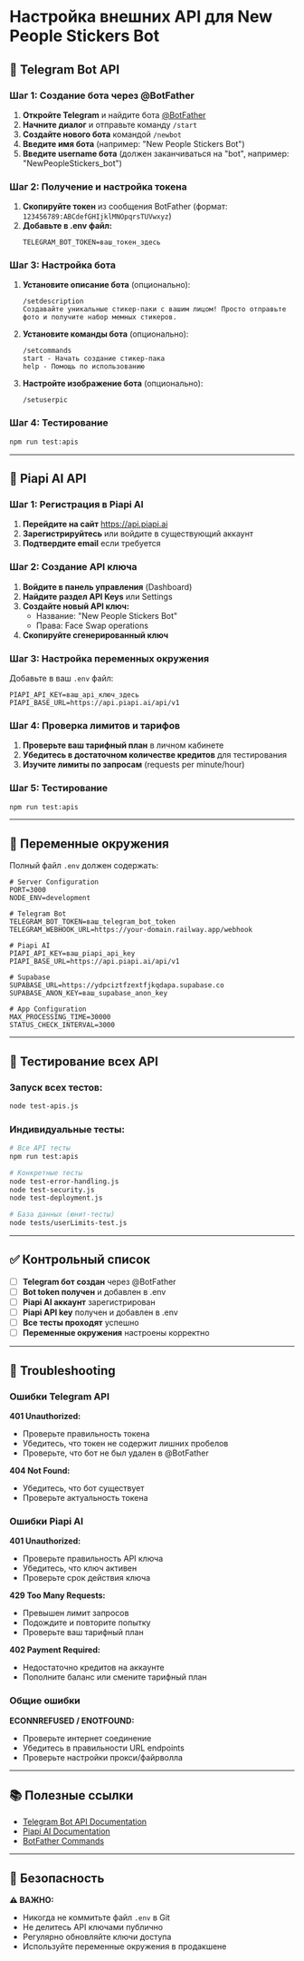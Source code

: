 # Настройка внешних API для New People Stickers Bot

## 🤖 Telegram Bot API

### Шаг 1: Создание бота через @BotFather

1. **Откройте Telegram** и найдите бота [@BotFather](https://t.me/botfather)
2. **Начните диалог** и отправьте команду `/start`
3. **Создайте нового бота** командой `/newbot`
4. **Введите имя бота** (например: "New People Stickers Bot")
5. **Введите username бота** (должен заканчиваться на "bot", например: "NewPeopleStickers_bot")

### Шаг 2: Получение и настройка токена

1. **Скопируйте токен** из сообщения BotFather (формат: `123456789:ABCdefGHIjklMNOpqrsTUVwxyz`)
2. **Добавьте в .env файл:**
   ```env
   TELEGRAM_BOT_TOKEN=ваш_токен_здесь
   ```

### Шаг 3: Настройка бота

1. **Установите описание бота** (опционально):
   ```
   /setdescription
   Создавайте уникальные стикер-паки с вашим лицом! Просто отправьте фото и получите набор мемных стикеров.
   ```

2. **Установите команды бота** (опционально):
   ```
   /setcommands
   start - Начать создание стикер-пака
   help - Помощь по использованию
   ```

3. **Настройте изображение бота** (опционально):
   ```
   /setuserpic
   ```

### Шаг 4: Тестирование

```bash
npm run test:apis
```

---

## 🎨 Piapi AI API

### Шаг 1: Регистрация в Piapi AI

1. **Перейдите на сайт** https://api.piapi.ai
2. **Зарегистрируйтесь** или войдите в существующий аккаунт
3. **Подтвердите email** если требуется

### Шаг 2: Создание API ключа

1. **Войдите в панель управления** (Dashboard)
2. **Найдите раздел API Keys** или Settings
3. **Создайте новый API ключ:**
   - Название: "New People Stickers Bot"
   - Права: Face Swap operations
4. **Скопируйте сгенерированный ключ**

### Шаг 3: Настройка переменных окружения

Добавьте в ваш `.env` файл:

```env
PIAPI_API_KEY=ваш_api_ключ_здесь
PIAPI_BASE_URL=https://api.piapi.ai/api/v1
```

### Шаг 4: Проверка лимитов и тарифов

1. **Проверьте ваш тарифный план** в личном кабинете
2. **Убедитесь в достаточном количестве кредитов** для тестирования
3. **Изучите лимиты по запросам** (requests per minute/hour)

### Шаг 5: Тестирование

```bash
npm run test:apis
```

---

## 🔧 Переменные окружения

Полный файл `.env` должен содержать:

```env
# Server Configuration
PORT=3000
NODE_ENV=development

# Telegram Bot
TELEGRAM_BOT_TOKEN=ваш_telegram_bot_token
TELEGRAM_WEBHOOK_URL=https://your-domain.railway.app/webhook

# Piapi AI
PIAPI_API_KEY=ваш_piapi_api_key
PIAPI_BASE_URL=https://api.piapi.ai/api/v1

# Supabase
SUPABASE_URL=https://ydpciztfzextfjkqdapa.supabase.co
SUPABASE_ANON_KEY=ваш_supabase_anon_key

# App Configuration
MAX_PROCESSING_TIME=30000
STATUS_CHECK_INTERVAL=3000
```

---

## 🧪 Тестирование всех API

### Запуск всех тестов:

```bash
node test-apis.js
```

### Индивидуальные тесты:

```bash
# Все API тесты
npm run test:apis

# Конкретные тесты
node test-error-handling.js
node test-security.js
node test-deployment.js

# База данных (юнит-тесты)
node tests/userLimits-test.js
```

---

## ✅ Контрольный список

- [ ] **Telegram бот создан** через @BotFather
- [ ] **Bot token получен** и добавлен в .env
- [ ] **Piapi AI аккаунт** зарегистрирован
- [ ] **Piapi API key** получен и добавлен в .env
- [ ] **Все тесты проходят** успешно
- [ ] **Переменные окружения** настроены корректно

---

## 🚨 Troubleshooting

### Ошибки Telegram API

**401 Unauthorized:**
- Проверьте правильность токена
- Убедитесь, что токен не содержит лишних пробелов
- Проверьте, что бот не был удален в @BotFather

**404 Not Found:**
- Убедитесь, что бот существует
- Проверьте актуальность токена

### Ошибки Piapi AI

**401 Unauthorized:**
- Проверьте правильность API ключа
- Убедитесь, что ключ активен
- Проверьте срок действия ключа

**429 Too Many Requests:**
- Превышен лимит запросов
- Подождите и повторите попытку
- Проверьте ваш тарифный план

**402 Payment Required:**
- Недостаточно кредитов на аккаунте
- Пополните баланс или смените тарифный план

### Общие ошибки

**ECONNREFUSED / ENOTFOUND:**
- Проверьте интернет соединение
- Убедитесь в правильности URL endpoints
- Проверьте настройки прокси/файрволла

---

## 📚 Полезные ссылки

- [Telegram Bot API Documentation](https://core.telegram.org/bots/api)
- [Piapi AI Documentation](https://api.piapi.ai/docs)
- [BotFather Commands](https://core.telegram.org/bots#botfather)

---

## 🔐 Безопасность

**⚠️ ВАЖНО:**
- Никогда не коммитьте файл `.env` в Git
- Не делитесь API ключами публично
- Регулярно обновляйте ключи доступа
- Используйте переменные окружения в продакшене